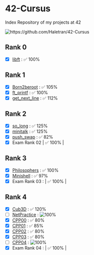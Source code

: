 # 42-Cursus
Index Repository of my projects at 42

<img src="https://badges.pufler.dev/visits/Haletran/42-Cursus" alt="https://github.com/Haletran/42-Cursus"> </img>

## Rank 0
- [x] <a href="https://github.com/Haletran/42_libft">libft</a> :  ✅ 100% 
## Rank 1
- [x] <a href="https://github.com/Haletran/42_Born2beroot">Born2beroot</a> : ✅ 105% 
- [x] <a href="https://github.com/Haletran/42_ft-printf">ft_printf</a> : ✅ 100% 
- [x] <a href="https://github.com/Haletran/42_get_next_line">get_next_line</a> : ✅ 112% 
## Rank 2
- [x] <a href="https://github.com/Haletran/42_So-long">so_long</a> : ✅ 125% 
- [x] <a href="https://github.com/Haletran/42_Minitalk">minitalk</a> : ✅ 125% 
- [x] <a href="https://github.com/Haletran/42_push-swap">push_swap</a> : ✅ 82% 
- [x] Exam Rank 02 | ✅ 100% |
## Rank 3
- [x] <a href="https://github.com/Haletran/42_Philosophers">Philosophers</a> :  ✅ 100%
- [x] <a href="https://github.com/Haletran/42_Minishell">Minishell</a> : ✅ 97%
- [x] Exam Rank 03 : | ✅ 100% |
## Rank 4
- [x] <a href="https://github.com/Haletran/42_Cub3D">Cub3D</a> : ✅ 120%
- [ ] <a href="https://github.com/Haletran/42_NetPractice">NetPractice</a> : ![100%](https://progress-bar.dev/90)
- [x] <a href="https://github.com/Haletran/42_CPP/tree/main/CPP00">CPP00</a> : ✅ 80%
- [x] <a href="https://github.com/Haletran/42_CPP/tree/main/CPP01">CPP01</a> : ✅ 85%
- [x] <a href="https://github.com/Haletran/42_CPP/tree/main/CPP02">CPP02</a> : ✅ 80%
- [x] <a href="https://github.com/Haletran/42_CPP/tree/main/CPP02">CPP03</a> : ✅ 80%
- [ ] <a href="https://github.com/Haletran/42_CPP/tree/main/CPP04">CPP04</a> : ![100%](https://progress-bar.dev/90)
- [x] Exam Rank 04 : | ✅ 100% |
